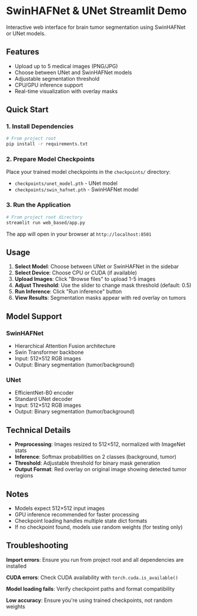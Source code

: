 # SwinHAFNet & UNet Streamlit Demo

Interactive web interface for brain tumor segmentation using SwinHAFNet or UNet models.

## Features

- Upload up to 5 medical images (PNG/JPG)
- Choose between UNet and SwinHAFNet models
- Adjustable segmentation threshold
- CPU/GPU inference support
- Real-time visualization with overlay masks

## Quick Start

### 1. Install Dependencies

```bash
# From project root
pip install -r requirements.txt
```

### 2. Prepare Model Checkpoints

Place your trained model checkpoints in the `checkpoints/` directory:
- `checkpoints/unet_model.pth` - UNet model
- `checkpoints/swin_hafnet.pth` - SwinHAFNet model

### 3. Run the Application

```bash
# From project root directory
streamlit run web_based/app.py
```

The app will open in your browser at `http://localhost:8501`

## Usage

1. **Select Model**: Choose between UNet or SwinHAFNet in the sidebar
2. **Select Device**: Choose CPU or CUDA (if available)
3. **Upload Images**: Click "Browse files" to upload 1-5 images
4. **Adjust Threshold**: Use the slider to change mask threshold (default: 0.5)
5. **Run Inference**: Click "Run inference" button
6. **View Results**: Segmentation masks appear with red overlay on tumors

## Model Support

### SwinHAFNet
- Hierarchical Attention Fusion architecture
- Swin Transformer backbone
- Input: 512×512 RGB images
- Output: Binary segmentation (tumor/background)

### UNet
- EfficientNet-B0 encoder
- Standard UNet decoder
- Input: 512×512 RGB images
- Output: Binary segmentation (tumor/background)

## Technical Details

- **Preprocessing**: Images resized to 512×512, normalized with ImageNet stats
- **Inference**: Softmax probabilities on 2 classes (background, tumor)
- **Threshold**: Adjustable threshold for binary mask generation
- **Output Format**: Red overlay on original image showing detected tumor regions

## Notes

- Models expect 512×512 input images
- GPU inference recommended for faster processing
- Checkpoint loading handles multiple state dict formats
- If no checkpoint found, models use random weights (for testing only)

## Troubleshooting

**Import errors**: Ensure you run from project root and all dependencies are installed

**CUDA errors**: Check CUDA availability with `torch.cuda.is_available()`

**Model loading fails**: Verify checkpoint paths and format compatibility

**Low accuracy**: Ensure you're using trained checkpoints, not random weights
